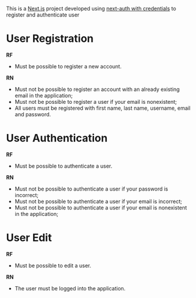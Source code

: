 This is a [Next.js](https://nextjs.org/) project developed using [next-auth with credentials](https://next-auth.js.org/providers/credentials) to register and authenticate user

# User Registration

**RF**

- Must be possible to register a new account.

**RN**

- Must not be possible to register an account with an already existing email in the application;
- Must not be possible to register a user if your email is nonexistent;
- All users must be registered with first name, last name, username, email and password.

# User Authentication

**RF**

- Must be possible to authenticate a user.

**RN**

- Must not be possible to authenticate a user if your password is incorrect;
- Must not be possible to authenticate a user if your email is incorrect;
- Must not be possible to authenticate a user if your email is nonexistent in the application;

# User Edit

**RF**

- Must be possible to edit a user.

**RN**

- The user must be logged into the application.
